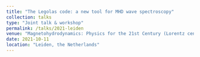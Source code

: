 ```yaml
---
title: "The Legolas code: a new tool for MHD wave spectroscopy"
collection: talks
type: "Joint talk & workshop"
permalink: /talks/2021-leiden
venue: "Magnetohydrodynamics: Physics for the 21st Century (Lorentz center)"
date: 2021-10-11
location: "Leiden, the Netherlands"
---
```

